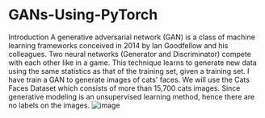 # GANs-Using-PyTorch
Introduction
A generative adversarial network (GAN) is a class of machine learning frameworks conceived in 2014 by Ian Goodfellow and his colleagues. Two neural networks (Generator and Discriminator) compete with each other like in a game. This technique learns to generate new data using the same statistics as that of the training set, given a training set.
I have train a GAN to generate images of cats' faces. We will use the Cats Faces Dataset which consists of more than 15,700 cats images. Since generative modeling is an unsupervised learning method, hence there are no labels on the images.
![image](https://user-images.githubusercontent.com/67098940/147532097-bc53b219-bcbf-484e-89de-1e40a8264085.png)
